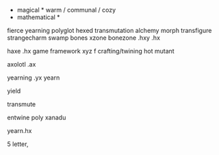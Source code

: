 
* magical    	* warm / communal / cozy
* mathematical  * 


fierce
yearning
polyglot
hexed
transmutation
alchemy
morph
transfigure
strangecharm
swamp
bones
xzone
bonezone
.hxy
.hx

haxe	.hx		game framework		xyz	f	crafting/twining	hot   mutant



axolotl		.ax

yearning	.yx
yearn

yield

transmute

entwine
poly
xanadu


yearn.hx


5 letter, 